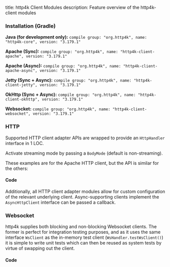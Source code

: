 title: http4k Client Modules
description: Feature overview of the http4k-client modules

### Installation (Gradle)
**Java (for development only):** ```compile group: "org.http4k", name: "http4k-core", version: "3.179.1"```

**Apache (Sync):** ```compile group: "org.http4k", name: "http4k-client-apache", version: "3.179.1"```

**Apache (Async):** ```compile group: "org.http4k", name: "http4k-client-apache-async", version: "3.179.1"```

**Jetty (Sync + Async):** ```compile group: "org.http4k", name: "http4k-client-jetty", version: "3.179.1"```

**OkHttp (Sync + Async):** ```compile group: "org.http4k", name: "http4k-client-okhttp", version: "3.179.1"```

**Websocket:** ```compile group: "org.http4k", name: "http4k-client-websocket", version: "3.179.1"```

### HTTP
Supported HTTP client adapter APIs are wrapped to provide an `HttpHandler` interface in 1 LOC.

Activate streaming mode by passing a `BodyMode` (default is non-streaming).

These examples are for the Apache HTTP client, but the API is similar for the others:

#### Code [<img class="octocat"/>](https://github.com/http4k/http4k/blob/master/src/docs/guide/modules/clients/example_http.kt)
<script src="https://gist-it.appspot.com/https://github.com/http4k/http4k/blob/master/src/docs/guide/modules/clients/example_http.kt"></script>

Additionally, all HTTP client adapter modules allow for custom configuration of the relevant underlying client. Async-supporting clients implement the `AsyncHttpClient` interface can be passed a callback.

### Websocket
http4k supplies both blocking and non-blocking Websocket clients. The former is perfect for integration testing purposes, and as it uses the same interface `WsClient` as the in-memory test client (`WsHandler.testWsClient()`) it is simple to write unit tests which can then be reused as system tests by virtue of swapping out the client.

#### Code [<img class="octocat"/>](https://github.com/http4k/http4k/blob/master/src/docs/guide/modules/clients/example_websocket.kt)
<script src="https://gist-it.appspot.com/https://github.com/http4k/http4k/blob/master/src/docs/guide/modules/clients/example_websocket.kt"></script>
